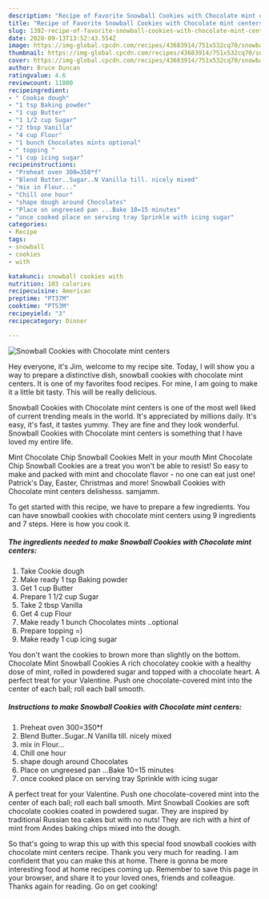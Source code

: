 ```yaml
---
description: "Recipe of Favorite Snowball Cookies with Chocolate mint centers"
title: "Recipe of Favorite Snowball Cookies with Chocolate mint centers"
slug: 1392-recipe-of-favorite-snowball-cookies-with-chocolate-mint-centers
date: 2020-09-13T13:52:43.554Z
image: https://img-global.cpcdn.com/recipes/43683914/751x532cq70/snowball-cookies-with-chocolate-mint-centers-recipe-main-photo.jpg
thumbnail: https://img-global.cpcdn.com/recipes/43683914/751x532cq70/snowball-cookies-with-chocolate-mint-centers-recipe-main-photo.jpg
cover: https://img-global.cpcdn.com/recipes/43683914/751x532cq70/snowball-cookies-with-chocolate-mint-centers-recipe-main-photo.jpg
author: Bruce Duncan
ratingvalue: 4.6
reviewcount: 11800
recipeingredient:
- " Cookie dough"
- "1 tsp Baking powder"
- "1 cup Butter"
- "1 1/2 cup Sugar"
- "2 tbsp Vanilla"
- "4 cup Flour"
- "1 bunch Chocolates mints optional"
- " topping "
- "1 cup icing sugar"
recipeinstructions:
- "Preheat oven 300=350*f"
- "Blend Butter..Sugar..N Vanilla till. nicely mixed"
- "mix in Flour..."
- "Chill one hour"
- "shape dough around Chocolates"
- "Place on ungreesed pan ...Bake 10=15 minutes"
- "once cooked place on serving tray Sprinkle with icing sugar"
categories:
- Recipe
tags:
- snowball
- cookies
- with

katakunci: snowball cookies with 
nutrition: 103 calories
recipecuisine: American
preptime: "PT37M"
cooktime: "PT53M"
recipeyield: "3"
recipecategory: Dinner

---
```



![Snowball Cookies with Chocolate mint centers](https://img-global.cpcdn.com/recipes/43683914/751x532cq70/snowball-cookies-with-chocolate-mint-centers-recipe-main-photo.jpg)

Hey everyone, it's Jim, welcome to my recipe site. Today, I will show you a way to prepare a distinctive dish, snowball cookies with chocolate mint centers. It is one of my favorites food recipes. For mine, I am going to make it a little bit tasty. This will be really delicious.

Snowball Cookies with Chocolate mint centers is one of the most well liked of current trending meals in the world. It's appreciated by millions daily. It's easy, it's fast, it tastes yummy. They are fine and they look wonderful. Snowball Cookies with Chocolate mint centers is something that I have loved my entire life.

Mint Chocolate Chip Snowball Cookies Melt in your mouth Mint Chocolate Chip Snowball Cookies are a treat you won&#39;t be able to resist! So easy to make and packed with mint and chocolate flavor - no one can eat just one! Patrick&#39;s Day, Easter, Christmas and more! Snowball Cookies with Chocolate mint centers delishesss. samjamm.


To get started with this recipe, we have to prepare a few ingredients. You can have snowball cookies with chocolate mint centers using 9 ingredients and 7 steps. Here is how you cook it.

<!--inarticleads1-->

##### The ingredients needed to make Snowball Cookies with Chocolate mint centers:

1. Take  Cookie dough
1. Make ready 1 tsp Baking powder
1. Get 1 cup Butter
1. Prepare 1 1/2 cup Sugar
1. Take 2 tbsp Vanilla
1. Get 4 cup Flour
1. Make ready 1 bunch Chocolates mints ..optional
1. Prepare  topping =)
1. Make ready 1 cup icing sugar


You don&#39;t want the cookies to brown more than slightly on the bottom. Chocolate Mint Snowball Cookies A rich chocolatey cookie with a healthy dose of mint, rolled in powdered sugar and topped with a chocolate heart. A perfect treat for your Valentine. Push one chocolate-covered mint into the center of each ball; roll each ball smooth. 

<!--inarticleads2-->

##### Instructions to make Snowball Cookies with Chocolate mint centers:

1. Preheat oven 300=350*f
1. Blend Butter..Sugar..N Vanilla till. nicely mixed
1. mix in Flour...
1. Chill one hour
1. shape dough around Chocolates
1. Place on ungreesed pan ...Bake 10=15 minutes
1. once cooked place on serving tray Sprinkle with icing sugar


A perfect treat for your Valentine. Push one chocolate-covered mint into the center of each ball; roll each ball smooth. Mint Snowball Cookies are soft chocolate cookies coated in powdered sugar. They are inspired by traditional Russian tea cakes but with no nuts! They are rich with a hint of mint from Andes baking chips mixed into the dough. 

So that's going to wrap this up with this special food snowball cookies with chocolate mint centers recipe. Thank you very much for reading. I am confident that you can make this at home. There is gonna be more interesting food at home recipes coming up. Remember to save this page in your browser, and share it to your loved ones, friends and colleague. Thanks again for reading. Go on get cooking!
